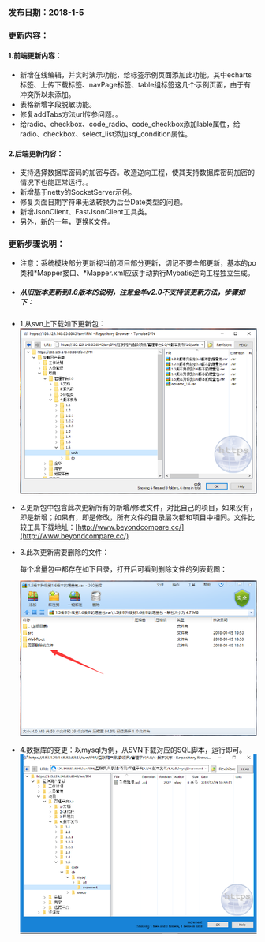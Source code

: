 ### 发布日期：2018-1-5

### 更新内容：

#### 1.前端更新内容：

* 新增在线编辑，并实时演示功能，给标签示例页面添加此功能。其中echarts标签、上传下载标签、navPage标签、table组标签这几个示例页面，由于有冲突所以未添加。
* 表格新增字段脱敏功能。
* 修复addTabs方法url传参问题。。
* 给radio、checkbox、code\_radio、code\_checkbox添加lable属性，给radio、checkbox、select\_list添加sql\_condition属性。

#### 2.后端更新内容：

* 支持选择数据库密码的加密与否。改造逆向工程，使其支持数据库密码加密的情况下也能正常运行。。
* 新增基于netty的SocketServer示例。
* 修复页面日期字符串无法转换为后台Date类型的问题。
* 新增JsonClient、FastJsonClient工具类。
* 另外，新的一年，更换K文件。

### 更新步骤说明：

* 注意：系统模块部分更新视当前项目部分更新，切记不要全部更新，基本的po类和\*Mapper接口、\*Mapper.xml应该手动执行Mybatis逆向工程独立生成。
* ##### 从旧版本更新到1.6版本的说明，注意金华v2.0不支持该更新方法，步骤如下：
* 1.从svn上下载如下更新包：  
  ![](/assets/V1.6-1.png)

* 2.更新包中包含此次更新所有的新增/修改文件，对比自己的项目，如果没有，即是新增；如果有，即是修改，所有文件的目录层次都和项目中相同。文件比较工具下载地址：[http://www.beyondcompare.cc/](http://www.beyondcompare.cc/)

* 3.此次更新需要删除的文件：

  每个增量包中都存在如下目录，打开后可看到删除文件的列表截图：

  ![](/assets/V1.6-2.png)

* 4.数据库的变更：以mysql为例，从SVN下载对应的SQL脚本，运行即可。  
  ![](/assets/V1.5-3.png)



